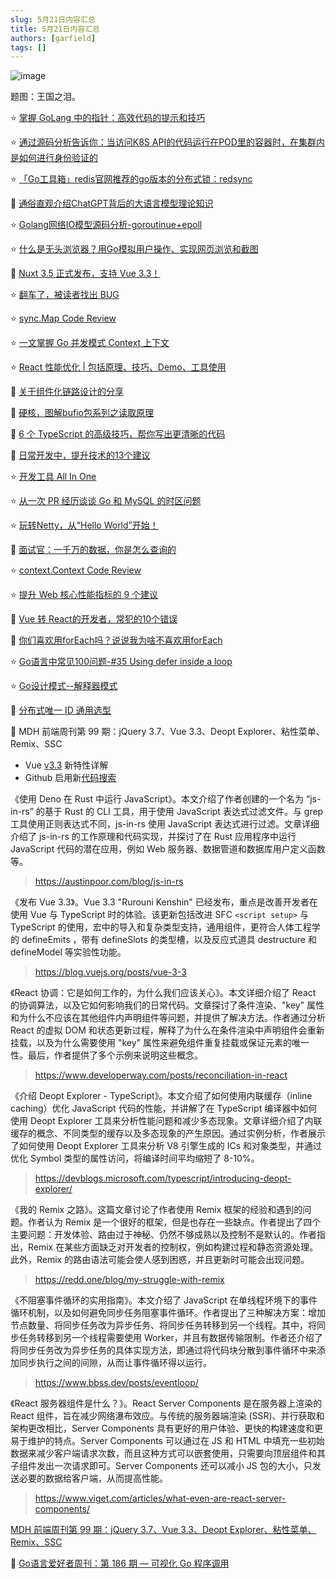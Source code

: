 ```yaml
---
slug: 5月21日内容汇总
title: 5月21日内容汇总
authors: [garfield]
tags: []
---
```


![image](https://img.alicdn.com/imgextra/i2/O1CN01jO672q21ohyPcdBIi_!!6000000007032-2-tps-2346-1212.png_1200x1200.jpg)

题图：王国之泪。

⭐️ [掌握 GoLang 中的指针：高效代码的提示和技巧](https://mp.weixin.qq.com/s/sGVck7lOk610vBq3d7zOkw)

⭐️ [通过源码分析告诉你：当访问K8S API的代码运行在POD里的容器时，在集群内是如何进行身份验证的](https://mp.weixin.qq.com/s/uRdq-1wnImObllqf2MFoqg)

⭐️ [「Go工具箱」redis官网推荐的go版本的分布式锁：redsync](https://mp.weixin.qq.com/s/szXu4OJExN0tOfD1YW6YNA)

📒 [通俗直观介绍ChatGPT背后的大语言模型理论知识](https://mp.weixin.qq.com/s/IR0flZGOyul9BHuDYPnljg)

⭐️ [Golang网络IO模型源码分析-goroutinue+epoll](https://mp.weixin.qq.com/s/jGrPM0UgqjZ10cXafoC0wQ)

⭐️ [什么是无头浏览器？用Go模拟用户操作、实现网页浏览和截图](https://mp.weixin.qq.com/s/jctl-anqU_IyoP0FB1wtrg)

📒 [Nuxt 3.5 正式发布，支持 Vue 3.3！](https://mp.weixin.qq.com/s/0JhOVqly0jbs0rwiRD_YjQ)

⭐️ [翻车了，被读者找出 BUG](https://mp.weixin.qq.com/s/NBXYA6jYRgZxS2_4aUvbFQ)

⭐️ [sync.Map Code Review](https://mp.weixin.qq.com/s/Q1E0Bdt0GH6b4OFsgk1Fcg)

⭐️ [一文掌握 Go 并发模式 Context 上下文](https://juejin.cn/post/7233981178101186619)

⭐️ [React 性能优化 | 包括原理、技巧、Demo、工具使用](https://juejin.cn/post/6935584878071119885)

📒 [关于组件化链路设计的分享](https://mp.weixin.qq.com/s/LHt0hH3RAFzCjH0M-oOitg)

📒 [硬核，图解bufio包系列之读取原理](https://mp.weixin.qq.com/s/FWL59nuWq3UrItEIYopAdA)

📒 [6 个 TypeScript 的高级技巧，帮你写出更清晰的代码](https://mp.weixin.qq.com/s/-waUajyPk0K8KDzvzHzjgA)

📒 [日常开发中，提升技术的13个建议](https://mp.weixin.qq.com/s/tJ6QMjCcQmHww98qqLXfrg)

⭐️ [开发工具 All In One](https://mp.weixin.qq.com/s/3SoyyTucxII71fjh0smE3A)

⭐️ [从一次 PR 经历谈谈 Go 和 MySQL 的时区问题](https://mp.weixin.qq.com/s/ohpshzrYkERbpioPfb-CvA)

⭐️ [玩转Netty，从“Hello World”开始！](https://mp.weixin.qq.com/s/C348kLhjNwCKN_HEgIvfrA)

📒 [面试官：一千万的数据，你是怎么查询的](https://mp.weixin.qq.com/s/bSu83tgecIyvdJyQIwER1g)

⭐️ [context.Context Code Review](https://mp.weixin.qq.com/s/C2L-reec4DejgzgUoZzP0A)

⭐️ [提升 Web 核心性能指标的 9 个建议](https://mp.weixin.qq.com/s/RVswilfm0MMOBGaMs_3b4g)

📒 [Vue 转 React的开发者，常犯的10个错误](https://mp.weixin.qq.com/s/Md7JIqQ5ziQZCY5IGm56Uw)

📒 [你们喜欢用forEach吗？说说我为啥不喜欢用forEach](https://mp.weixin.qq.com/s/fjXOlWRDvy6F_dyg-L-zlA)

⭐️ [Go语言中常见100问题-#35 Using defer inside a loop](https://mp.weixin.qq.com/s/Ls1_qaEnuc8MSZoDyTwa1Q)

⭐️ [Go设计模式--解释器模式](https://mp.weixin.qq.com/s/8v0UZWygCvkbye4Y0P-3sQ)

📒 [分布式唯一 ID 通用选型](https://mp.weixin.qq.com/s/hlx93p1fGxh7f3SjShJP4w)

📒 MDH 前端周刊第 99 期：jQuery 3.7、Vue 3.3、Deopt Explorer、粘性菜单、Remix、SSC

- Vue [v3.3](https://xlog.sxzz.moe/vue-3-3) 新特性详解
- Github 启用新[代码搜索](https://github.blog/changelog/2023-05-08-the-new-code-search-and-code-view-is-now-generally-available/)

《使用 Deno 在 Rust 中运行 JavaScript》。本文介绍了作者创建的一个名为 “js-in-rs” 的基于 Rust 的 CLI 工具，用于使用 JavaScript 表达式过滤文件。与 grep 工具使用正则表达式不同，js-in-rs 使用 JavaScript 表达式进行过滤。文章详细介绍了 js-in-rs 的工作原理和代码实现，并探讨了在 Rust 应用程序中运行 JavaScript 代码的潜在应用，例如 Web 服务器、数据管道和数据库用户定义函数等。

> https://austinpoor.com/blog/js-in-rs

《发布 Vue 3.3》。Vue 3.3 "Rurouni Kenshin" 已经发布，重点是改善开发者在使用 Vue 与 TypeScript 时的体验。该更新包括改进 SFC `<script setup>` 与 TypeScript 的使用，宏中的导入和复杂类型支持，通用组件，更符合人体工程学的 defineEmits ，带有 defineSlots 的类型槽，以及反应式道具 destructure 和 defineModel 等实验性功能。

> https://blog.vuejs.org/posts/vue-3-3

《React 协调：它是如何工作的，为什么我们应该关心》。本文详细介绍了 React 的协调算法，以及它如何影响我们的日常代码。文章探讨了条件渲染、"key" 属性和为什么不应该在其他组件内声明组件等问题，并提供了解决方法。作者通过分析 React 的虚拟 DOM 和状态更新过程，解释了为什么在条件渲染中声明组件会重新挂载，以及为什么需要使用 "key" 属性来避免组件重复挂载或保证元素的唯一性。最后，作者提供了多个示例来说明这些概念。

> https://www.developerway.com/posts/reconciliation-in-react

《介绍 Deopt Explorer - TypeScript》。本文介绍了如何使用内联缓存（inline caching）优化 JavaScript 代码的性能，并讲解了在 TypeScript 编译器中如何使用 Deopt Explorer 工具来分析性能问题和减少多态现象。文章详细介绍了内联缓存的概念、不同类型的缓存以及多态现象的产生原因。通过实例分析，作者展示了如何使用 Deopt Explorer 工具来分析 V8 引擎生成的 ICs 和对象类型，并通过优化 Symbol 类型的属性访问，将编译时间平均缩短了 8-10%。

> https://devblogs.microsoft.com/typescript/introducing-deopt-explorer/

《我的 Remix 之路》。这篇文章讨论了作者使用 Remix 框架的经验和遇到的问题。作者认为 Remix 是一个很好的框架，但是也存在一些缺点。作者提出了四个主要问题：开发体验、路由过于神秘、仍然不够成熟以及控制不是默认的。作者指出，Remix 在某些方面缺乏对开发者的控制权，例如构建过程和静态资源处理。此外，Remix 的路由语法可能会使人感到困惑，并且更新时可能会出现问题。

> https://redd.one/blog/my-struggle-with-remix

《不阻塞事件循环的实用指南》。本文介绍了 JavaScript 在单线程环境下的事件循环机制，以及如何避免同步任务阻塞事件循环。作者提出了三种解决方案：增加节点数量、将同步任务改为异步任务、将同步任务转移到另一个线程。其中，将同步任务转移到另一个线程需要使用 Worker，并且有数据传输限制。作者还介绍了将同步任务改为异步任务的具体实现方法，即通过将代码块分散到事件循环中来添加同步执行之间的间隙，从而让事件循环得以运行。

> https://www.bbss.dev/posts/eventloop/

《React 服务器组件是什么？》。React Server Components 是在服务器上渲染的 React 组件，旨在减少网络瀑布效应。与传统的服务器端渲染 (SSR)、并行获取和架构更改相比，Server Components 具有更好的用户体验、更快的构建速度和更易于维护的特点。Server Components 可以通过在 JS 和 HTML 中填充一些初始数据来减少客户端请求次数，而且这种方式可以嵌套使用，只需要向顶层组件和其子组件发出一次请求即可。Server Components 还可以减小 JS 包的大小，只发送必要的数据给客户端，从而提高性能。

> https://www.viget.com/articles/what-even-are-react-server-components/

[MDH 前端周刊第 99 期：jQuery 3.7、Vue 3.3、Deopt Explorer、粘性菜单、Remix、SSC](https://mdhweekly.com/weekly/issue-0099)

📒 [Go语言爱好者周刊：第 186 期 — 可视化 Go 程序调用](https://mp.weixin.qq.com/s/mVpUKl4IyuHa3nL9pyWMGg)
